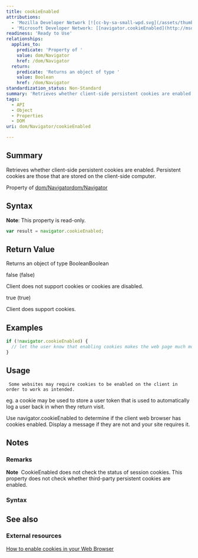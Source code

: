 ```yaml
---
title: cookieEnabled
attributions:
  - 'Mozilla Developer Network [![cc-by-sa-small-wpd.svg](/assets/thumb/8/8c/cc-by-sa-small-wpd.svg/120px-cc-by-sa-small-wpd.svg.png)](http://creativecommons.org/licenses/by-sa/3.0/us/): [[navigator.cookieEnabled](https://developer.mozilla.org/en-US/docs/Web/API/Navigator.cookieEnabled) Article]'
  - 'Microsoft Developer Network: [[navigator.cookieEnabled](http://msdn.microsoft.com/en-us/library/ie/ms533694(v=vs.85).aspx) Article]'
readiness: 'Ready to Use'
relationships:
  applies_to:
    predicate: 'Property of '
    value: dom/Navigator
    href: /dom/Navigator
  return:
    predicate: 'Returns an object of type '
    value: Boolean
    href: /dom/Navigator
standardization_status: Non-Standard
summary: 'Retrieves whether client-side persistent cookies are enabled. Persistent cookies are those that are stored on the client-side computer.'
tags:
  - API
  - Object
  - Properties
  - DOM
uri: dom/Navigator/cookieEnabled

---
```

## <span>Summary</span>

Retrieves whether client-side persistent cookies are enabled. Persistent cookies are those that are stored on the client-side computer.

Property of [dom/Navigator](/dom/Navigator)[dom/Navigator](/dom/Navigator)

## <span>Syntax</span>

**Note**: This property is read-only.

``` js
var result = navigator.cookieEnabled;
```

## <span>Return Value</span>

Returns an object of type BooleanBoolean

false (false)

Client does not support cookies or cookies are disabled.

true (true)

Client does support cookies.

## <span>Examples</span>

``` js
if (!navigator.cookieEnabled) {
  // let the user know that enabling cookies makes the web page much more useful
}
```

## <span>Usage</span>

     Some websites may require cookies to be enabled on the client in order to work as intended.

eg. a cookie may be used to store a user token that is used to automatically log a user back in when they return visit.

Use navigator.cookieEnabled to determine if the client web browser has cookies enabled. Display a message if they are not and your site requires it.

## <span>Notes</span>

### <span>Remarks</span>

**Note**  CookieEnabled does not check the status of session cookies. This property does not check whether third-party persistent cookies are enabled.

### <span>Syntax</span>

## <span>See also</span>

### <span>External resources</span>

[How to enable cookies in your Web Browser](http://www.wikihow.com/Enable-Cookies-in-Your-Internet-Web-Browser)